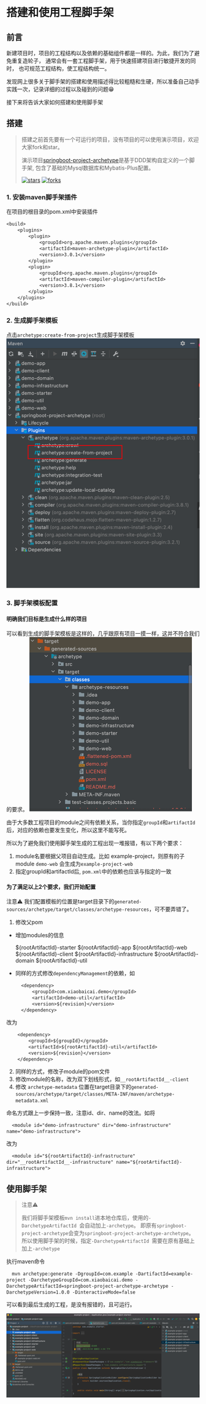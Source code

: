 # 搭建和使用工程脚手架

## 前言

新建项目时，项目的工程结构以及依赖的基础组件都是一样的。为此，我们为了避免重复造轮子， 通常会有一套工程脚手架，用于快速搭建项目进行敏捷开发的同时， 也可规范工程结构，使工程结构统一。

发现网上很多关于脚手架的搭建和使用描述得比较粗糙和生硬，所以准备自己动手实践一次，记录详细的过程以及碰到的问题😁

接下来将告诉大家如何搭建和使用脚手架

## 搭建

>搭建之前首先要有一个可运行的项目，没有项目的可以使用演示项目，欢迎大家fork和star。
> 
>演示项目[springboot-project-archetype](https://github.com/caijianying/springboot-project-archetype)是基于DDD架构自定义的一个脚手架, 包含了基础的Mysql数据库和Mybatis-Plus配置。
> 
>[![stars](https://badgen.net/github/stars/caijianying/springboot-project-archetype?icon=github&color=4ab8a1)](https://github.com/caijianying/springboot-project-archetype) [![forks](https://badgen.net/github/forks/caijianying/springboot-project-archetype?icon=github&color=4ab8a1)](https://github.com/caijianying/springboot-project-archetype)

### 1. 安装maven脚手架插件

在项目的根目录的pom.xml中安装插件

    <build>
        <plugins>
            <plugin>
                <groupId>org.apache.maven.plugins</groupId>
                <artifactId>maven-archetype-plugin</artifactId>
                <version>3.0.1</version>
            </plugin>
            <plugin>
                <groupId>org.apache.maven.plugins</groupId>
                <artifactId>maven-compiler-plugin</artifactId>
                <version>3.8.1</version>
            </plugin>
        </plugins>
    </build>

### 2. 生成脚手架模板

点击`archetype:create-from-project`生成脚手架模板
![img.png](archetype_generate.png)

### 3. 脚手架模板配置

#### 明确我们目标是生成什么样的项目

可以看到生成的脚手架模板是这样的，几乎跟原有项目一摸一样，这并不符合我们的要求。
![img.png](archetype_config.png)

由于大多数工程项目的module之间有依赖关系，当你指定`groupId`和`artifactId`后，对应的依赖也要发生变化，所以这里不能写死。

所以为了避免我们使用脚手架生成的工程出现一堆报错，有以下两个要求：

1. module名要根据父项目自动生成。比如 example-project，则原有的子module `demo-web` 会生成为`example-project-web`
2. 指定groupId和artifactId后, `pom.xml`中的依赖也应该与指定的一致

#### 为了满足以上2个要求，我们开始配置

注意⚠️ 我们配置模板的位置是target目录下的`generated-sources/archetype/target/classes/archetype-resources`，可不要弄错了。

1. 修改父pom

* 增加modules的信息


    <modules>
        <module>${rootArtifactId}-starter</module>
        <module>${rootArtifactId}-app</module>
        <module>${rootArtifactId}-web</module>
        <module>${rootArtifactId}-client</module>
        <module>${rootArtifactId}-infrastructure</module>
        <module>${rootArtifactId}-domain</module>
        <module>${rootArtifactId}-util</module>
    </modules>

* 同样的方式修改`dependencyManagement`的依赖，如


        <dependency>
            <groupId>com.xiaobaicai.demo</groupId>
            <artifactId>demo-util</artifactId>
            <version>${revision}</version>
        </dependency>

改为

        <dependency>
            <groupId>${groupId}</groupId>
            <artifactId>${rootArtifactId}-util</artifactId>
            <version>${revision}</version>
        </dependency>

2. 同样的方式，修改子module的pom文件
3. 修改module的名称，改为双下划线形式，如`__rootArtifactId__-client`
4. 修改 `archetype-metadata`
   位置在target目录下的`generated-sources/archetype/target/classes/META-INF/maven/archetype-metadata.xml`

命名方式跟上一步保持一致，注意id、dir、name的改法。如将
   
      <module id="demo-infrastructure" dir="demo-infrastructure" name="demo-infrastructure">

改为

      <module id="${rootArtifactId}-infrastructure" dir="__rootArtifactId__-infrastructure" name="${rootArtifactId}-infrastructure">

## 使用脚手架


>注意⚠️
> 
>我们将脚手架模板`mvn install`进本地仓库后，使用的`-DarchetypeArtifactId `会自动加上`-archetype`。
即原有`springboot-project-archetype`会变为`springboot-project-archetype-archetype`。
所以使用脚手架的时候，指定`-DarchetypeArtifactId `需要在原有基础上加上`-archetype`


执行maven命令

      mvn archetype:generate -DgroupId=com.example -DartifactId=example-project -DarchetypeGroupId=com.xiaobaicai.demo -DarchetypeArtifactId=springboot-project-archetype-archetype -DarchetypeVersion=1.0.0 -DinteractiveMode=false

可以看到最后生成的工程，是没有报错的，且可运行。

   ![final.png](img.png)


